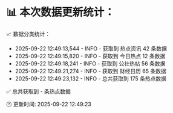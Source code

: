 📊 本次数据更新统计：
==========================

📈 数据分类统计：
- 2025-09-22 12:49:13,544 - INFO - 获取到 热点资讯 42 条数据
- 2025-09-22 12:49:15,820 - INFO - 获取到 今日热点 12 条数据
- 2025-09-22 12:49:18,241 - INFO - 获取到 公社热帖 56 条数据
- 2025-09-22 12:49:21,274 - INFO - 获取到 财经日历 65 条数据
- 2025-09-22 12:49:23,132 - INFO - 总共获取到 175 条热点数据

✅ 总共获取到 - 条热点数据

🕐 更新时间: 2025-09-22 12:49:23
